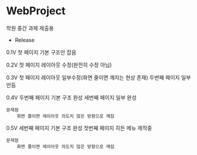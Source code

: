 # WebProject
학원 중간 과제 제출용

- Release

0.1V
    첫 페이지 기본 구조만 잡음

0.2V
    첫 페이지 레이아웃 수정(완전히 수정 아님)

0.3V
    첫 페이지 레이아웃 일부수정(화면 줄이면 깨지는 현상 존재)
    두번째 페이지 일부 만듬

0.4V
    두번째 페이지 기본 구조 완성
    세번째 페이지 일부 완성

    문제점
        화면 줄이면 레이아웃 의도치 않은 방향으로 깨짐

0.5V
    세번째 페이지 기본 구조 완성
    첫번째 페이지 히든 메뉴 제작중

    문제점
        화면 줄이면 레이아웃 의도치 않은 방향으로 깨짐
        